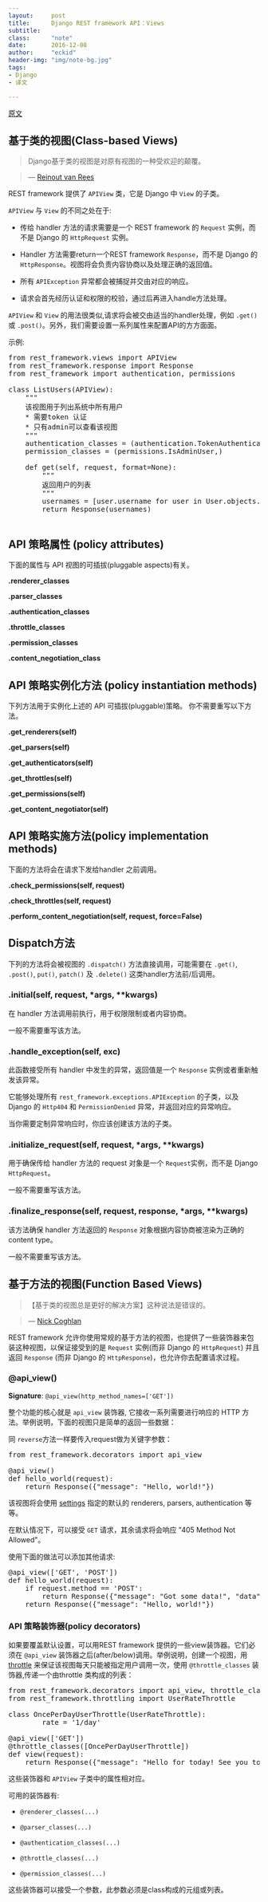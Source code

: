 ```yaml
---
layout:     post
title:      Django REST framework API：Views
subtitle:   
class:		"note"
date:       2016-12-08
author:     "eckid"
header-img: "img/note-bg.jpg"
tags:
- Django
- 译文

---
```


[原文](http://www.django-rest-framework.org/api-guide/views/)

## 基于类的视图(Class-based Views)

>Django基于类的视图是对原有视图的一种受欢迎的颠覆。

>— [Reinout van Rees](http://reinout.vanrees.org/weblog/2011/08/24/class-based-views-usage.html)

REST framework 提供了 `APIView` 类，它是 Django 中 `View` 的子类。

`APIView` 与 `View` 的不同之处在于:

- 传给 handler 方法的请求需要是一个 REST framework 的 `Request` 实例，而不是 Django 的 `HttpRequest` 实例。

- Handler 方法需要return一个REST framework `Response`，而不是 Django 的 `HttpResponse`。视图将会负责内容协商以及处理正确的返回值。

- 所有 `APIException` 异常都会被捕捉并交由对应的响应。

- 请求会首先经历认证和权限的校验，通过后再进入handle方法处理。

 `APIView` 和 `View` 的用法很类似,请求将会被交由适当的handler处理，例如 `.get()` 或 `.post()`。另外，我们需要设置一系列属性来配置API的方方面面。

示例:

<pre>
from rest_framework.views import APIView
from rest_framework.response import Response
from rest_framework import authentication, permissions

class ListUsers(APIView):
    """
    该视图用于列出系统中所有用户
    * 需要token 认证
    * 只有admin可以查看该视图
    """
    authentication_classes = (authentication.TokenAuthentication,)
    permission_classes = (permissions.IsAdminUser,)

    def get(self, request, format=None):
        """
        返回用户的列表
        """
        usernames = [user.username for user in User.objects.all()]
        return Response(usernames)

</pre>

## API 策略属性 (policy attributes)

下面的属性与 API 视图的可插拔(pluggable aspects)有关。

**.renderer_classes**

**.parser_classes**

**.authentication_classes**

**.throttle_classes**

**.permission_classes**

**.content_negotiation_class**

## API 策略实例化方法 (policy instantiation methods)

下列方法用于实例化上述的 API 可插拔(pluggable)策略。 你不需要重写以下方法。

**.get_renderers(self)**

**.get_parsers(self)**

**.get_authenticators(self)**

**.get_throttles(self)**

**.get_permissions(self)**

**.get_content_negotiator(self)**

## API 策略实施方法(policy implementation methods)

下面的方法将会在请求下发给handler 之前调用。

**.check_permissions(self, request)**

**.check_throttles(self, request)**

**.perform_content_negotiation(self, request, force=False)**

## Dispatch方法

下列的方法将会被视图的 `.dispatch()` 方法直接调用，可能需要在 `.get()`, `.post()`, `put()`, `patch()` 及 `.delete()` 这类handler方法前/后调用。

### .initial(self, request, *args, **kwargs)

在 handler 方法调用前执行，用于权限限制或者内容协商。

一般不需要重写该方法。

### .handle_exception(self, exc)

此函数接受所有 handler 中发生的异常，返回值是一个 `Response` 实例或者重新触发该异常。

它能够处理所有 `rest_framework.exceptions.APIException` 的子类，以及 Django 的 `Http404` 和 `PermissionDenied` 异常，并返回对应的异常响应。

当你需要定制异常响应时，你应该创建该方法的子类。

### .initialize_request(self, request, *args, **kwargs)

用于确保传给 handler 方法的 request 对象是一个 `Request`实例，而不是 Django `HttpRequest`。

一般不需要重写该方法。

### .finalize_response(self, request, response, *args, **kwargs)

该方法确保 handler 方法返回的 `Response` 对象根据内容协商被渲染为正确的 content type。

一般不需要重写该方法。

## 基于方法的视图(Function Based Views)

>【基于类的视图总是更好的解决方案】这种说法是错误的。

>— [Nick Coghlan](http://www.boredomandlaziness.org/2012/05/djangos-cbvs-are-not-mistake-but.html)

REST framework 允许你使用常规的基于方法的视图，也提供了一些装饰器来包装这种视图，以保证接受到的是 `Request` 实例(而非 Django 的 `HttpRequest`) 并且返回 `Response` (而非 Django 的 `HttpResponse`)，也允许你去配置请求过程。

### @api_view()

**Signature**: `@api_view(http_method_names=['GET'])`

整个功能的核心就是 `api_view` 装饰器, 它接收一系列需要进行响应的  HTTP 方法。举例说明，下面的视图只是简单的返回一些数据：

同 `reverse`方法一样要传入request做为关键字参数：

<pre>
from rest_framework.decorators import api_view

@api_view()
def hello_world(request):
    return Response({"message": "Hello, world!"})
</pre>

该视图将会使用 [settings](http://www.django-rest-framework.org/api-guide/settings/) 指定的默认的 renderers, parsers, authentication 等等。

在默认情况下，可以接受 `GET` 请求，其余请求将会响应 "405 Method Not Allowed"。

使用下面的做法可以添加其他请求:

<pre>
@api_view(['GET', 'POST'])
def hello_world(request):
    if request.method == 'POST':
        return Response({"message": "Got some data!", "data": request.data})
    return Response({"message": "Hello, world!"})
</pre>

### API 策略装饰器(policy decorators)

如果要覆盖默认设置，可以用REST framework 提供的一些view装饰器。它们必须在 `@api_view` 装饰器之后(after/below)调用。举例说明，创建一个视图，用  [throttle](http://www.django-rest-framework.org/api-guide/throttling/)  来保证该视图每天只能被指定用户调用一次，使用 `@throttle_classes` 装饰器,传递一个由throttle 类构成的列表：

<pre>
from rest_framework.decorators import api_view, throttle_classes
from rest_framework.throttling import UserRateThrottle

class OncePerDayUserThrottle(UserRateThrottle):
        rate = '1/day'

@api_view(['GET'])
@throttle_classes([OncePerDayUserThrottle])
def view(request):
    return Response({"message": "Hello for today! See you tomorrow!"})
</pre>

这些装饰器和 `APIView` 子类中的属性相对应。

可用的装饰器有:

- `@renderer_classes(...)`

- `@parser_classes(...)`

- `@authentication_classes(...)`

- `@throttle_classes(...)`

- `@permission_classes(...)`

这些装饰器可以接受一个参数，此参数必须是class构成的元组或列表。